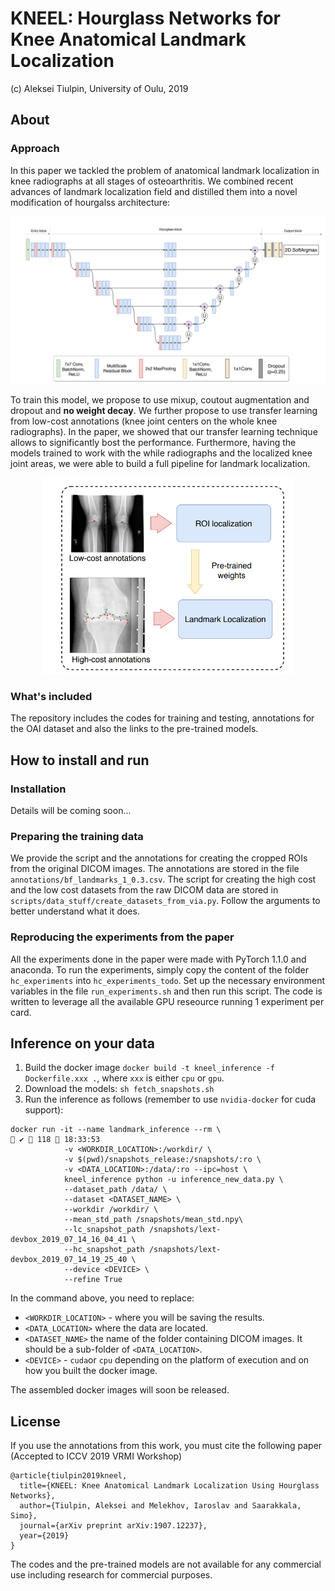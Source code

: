 # KNEEL: Hourglass Networks for Knee Anatomical Landmark Localization

(c) Aleksei Tiulpin, University of Oulu, 2019

## About
### Approach
In this paper we tackled the problem of anatomical landmark localization in knee radiographs at all stages of osteoarthritis. We combined recent advances of landmark localization field and distilled them into a novel modification of hourgalss architecture:
<center>
<img src="pics/network_arch.png" width="800"/> 
</center>

To train this model, we propose to use mixup, coutout augmentation and dropout and **no weight decay**. We further propose to use transfer learning from low-cost annotations (knee joint centers on the whole knee radiographs). In the paper, we showed that our transfer learning technique allows to significantly bost the performance. Furthermore, having the models trained to work with the while radiographs and the localized knee joint areas, we were able to build a full pipeline for landmark localization.
<p align=center>
<img src="pics/pipeline.png" width="400"/> 
</p>

### What's included

The repository includes the codes for training and testing, 
annotations for the OAI dataset and also the links to the pre-trained models.

## How to install and run
### Installation
Details will be coming soon...
### Preparing the training data
We provide the script and the annotations for creating the cropped ROIs from the original DICOM images. The annotations are stored in the file `annotations/bf_landmarks_1_0.3.csv`. The script for creating the high cost and the low cost datasets from the raw DICOM data are stored in `scripts/data_stuff/create_datasets_from_via.py`. Follow the arguments to better understand what it does.

### Reproducing the experiments from the paper
All the experiments done in the paper were made with PyTorch 1.1.0 and anaconda.
To run the experiments, simply copy the content of the folder `hc_experiments` into `hc_experiments_todo`. Set up the necessary environment variables in the file `run_experiments.sh` and then run this script. The code is written to leverage all the available GPU reseource running 1 experiment per card.

## Inference on your data

1. Build the docker image `docker build -t kneel_inference -f Dockerfile.xxx .`, where `xxx` is either `cpu` or `gpu`.
2. Download the models: `sh fetch_snapshots.sh`
3. Run the inference as follows (remember to use `nvidia-docker` for cuda support):

```
docker run -it --name landmark_inference --rm \                                                                                                                                                               ✔  118  18:33:53
            -v <WORKDIR_LOCATION>:/workdir/ \
            -v $(pwd)/snapshots_release:/snapshots/:ro \
            -v <DATA_LOCATION>:/data/:ro --ipc=host \
            kneel_inference python -u inference_new_data.py \
            --dataset_path /data/ \
            --dataset <DATASET_NAME> \
            --workdir /workdir/ \
            --mean_std_path /snapshots/mean_std.npy\
            --lc_snapshot_path /snapshots/lext-devbox_2019_07_14_16_04_41 \
            --hc_snapshot_path /snapshots/lext-devbox_2019_07_14_19_25_40 \
            --device <DEVICE> \
            --refine True

```

In the command above, you need to replace:

* `<WORKDIR_LOCATION>` - where you will be saving the results.
* `<DATA_LOCATION>` where the data are located. 
* `<DATASET_NAME>` the name of the folder containing DICOM images. It should be a sub-folder of `<DATA_LOCATION>`.
* `<DEVICE>` - `cuda`or `cpu` depending on the platform of execution and on how you built the docker image.

The assembled docker images will soon be released.

## License
If you use the annotations from this work, you must cite the following paper (Accepted to ICCV 2019 VRMI Workshop)

```
@article{tiulpin2019kneel,
  title={KNEEL: Knee Anatomical Landmark Localization Using Hourglass Networks},
  author={Tiulpin, Aleksei and Melekhov, Iaroslav and Saarakkala, Simo},
  journal={arXiv preprint arXiv:1907.12237},
  year={2019}
}
```

The codes and the pre-trained models are not available for any commercial use 
including research for commercial purposes.

